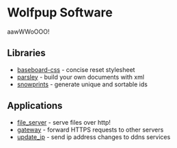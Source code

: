 # Wolfpup Software

aawWWoOOO!

## Libraries

- [baseboard-css](https://github.com/wolfpup-software/baseboard-css) - concise reset stylesheet
- [parsley](https://github.com/wolfpup-software/parsley-rs) - build your own documents with xml
- [snowprints](https://github.com/wolfpup-software/snowprints-rs) - generate unique and sortable ids 

## Applications

- [file_server](https://github.com/wolfpup-software/file_server) - serve files over http!
- [gateway](https://github.com/wolfpup-software/gateway) - forward HTTPS requests to other servers
- [update_ip](https://github.com/wolfpup-software/update_ip) - send ip address changes to ddns services